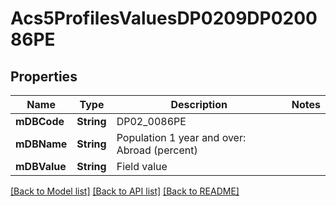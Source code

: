 # Acs5ProfilesValuesDP0209DP020086PE

## Properties
Name | Type | Description | Notes
------------ | ------------- | ------------- | -------------
**mDBCode** | **String** | DP02_0086PE | 
**mDBName** | **String** | Population 1 year and over: Abroad (percent)  | 
**mDBValue** | **String** | Field value | 

[[Back to Model list]](../README.md#documentation-for-models) [[Back to API list]](../README.md#documentation-for-api-endpoints) [[Back to README]](../README.md)


